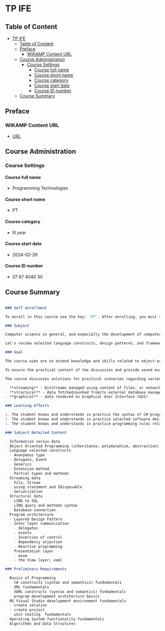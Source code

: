 # TP IFE

## Table of Content

- [TP IFE](#tp-ife)
  - [Table of Content](#table-of-content)
  - [Preface](#preface)
    - [WIKAMP Content URL](#wikamp-content-url)
  - [Course Administration](#course-administration)
    - [Course Settings](#course-settings)
      - [Course full name](#course-full-name)
      - [Course short name](#course-short-name)
      - [Course category](#course-category)
      - [Course start date](#course-start-date)
      - [Course ID number](#course-id-number)
  - [Course Summary](#course-summary)


## Preface

### WIKAMP Content URL

- [URL](https://ife.edu.p.lodz.pl/course/view.php?id=224)

## Course Administration

### Course Settings

#### Course full name

- Programming Technologies

#### Course short name

- PT

#### Course category

- III year

#### Course start date

- 2024-02-26

#### Course ID number

- 07 67 4040 30

## Course Summary

``` md

### Self enrollment

To enroll in this course use the key: `PT`. After enrolling, you must select a project group. Ask the course supervisor in case of any questions or problems you may have.

### Subject

Computer science in general, and especially the development of computer programs, is a field of knowledge that deals with the automation of information processing. Programs can be recognized as a driving force of that automated behavior. To accomplish information processing goals programs have to manage external data engaged to control the graphical user interface (graphical data), stored by database management systems (structure data) and file systems (streaming data).  Hence, external data management - apart from implementing the algorithms – is a key issue for automation of the entire information processing and computer science in general. The external data is recognized as a process information representation handled outside of the program execution realm.

Let's review selected language constructs, design patterns, and frameworks targeting programming in practice discipline in the context of eternal data processing.

### Goal

The course aims are to extend knowledge and skills related to object-oriented programming focusing on interoperability between the computing process and data visualization, archiving, and networking environment. Particular emphasis is placed on the identification of solutions that can serve as a certain design pattern with the widest possible use over a long-term horizon.

To ensure the practical context of the discussion and provide sound examples, all topics are illustrated using the C# language and the Visual Studio design environment. The source code used during the course is publicly available in a GitHub repository. I believe that the proposed principles, design patterns, and scenarios are generic and may be seamlessly ported to other environments. The language and tools mentioned above have been used only to embed the discussion in a particular environment and to ensure that the course is very practical.

The course discusses solutions for practical scenarios regarding various aspects of process data management, i.e. those that are input or output for the business logic of the program. In general, external data is recognized as the data we must pull to or push from outside of a boundary of the process hosting the computer program. In general, the external data may be grouped as follows:

- **streaming** - bitstreams managed using content of files, or network payload
- **structural** - data fetched/pushed from/to external database management systems using queries
- **graphical** - data rendered on Graphical User Interface (GUI)

### Learning Effects

1. The student knows and understands in practice the syntax of C# programming language and the structure of the .NET Framework together with the basics of the applications development process using a dedicated programming environment including but not limited to unit tests.
1. The student knows and understands in practice selected software design patterns (including but not limited to the program layered architecture, and dependency injection) and their practical implementations in the .NET Framework.
1. The student knows and understands in practice programming rules related to collections, database access, and developing graphical user interfaces.

### Subject Detailed Content

- Information versus data
- Object Oriented Programming (inheritance, polymorphism, abstraction)
- Language selected constructs
  - Anonymous type
  - Delegate, Event
  - Generics
  - Extension method
  - Partial types and methods
- Streaming data
  - File, Stream
  - using statement and IDisposable
  - Serialization
- Structural data
  - LINQ to SQL
  - LINQ query and methods syntax
  - Database connection
- Program architecture
  - Layered Design Pattern
  - Inter layer communication
    - delegates
    - events
    - Inversion of control
    - Dependency injection
    - Reactive programming
  - Presentation layer
    - mvvm
    - the View layer; xaml

### Preliminary Requirements

- Basics of Programming
  - C# constructs (syntax and semantics) fundamentals
  - XML fundamentals
  - XAML constructs (syntax and semantics) fundamentals
  - program development architecture basics
- MS Visual Studio development environment fundamentals
  - create solution
  - create project
  - unit testing  fundamentals
- Operating System functionality fundamentals
- Algorithms and Data Structures

```
